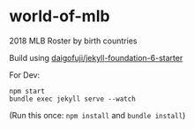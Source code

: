 # world-of-mlb
2018 MLB Roster by birth countries


Build using [daigofuji/jekyll-foundation-6-starter](http://daigofuji.github.io/jekyll-foundation-6-starter/)

For Dev:
```
npm start
bundle exec jekyll serve --watch
```

(Run this once:
  `npm install` and `bundle install`)